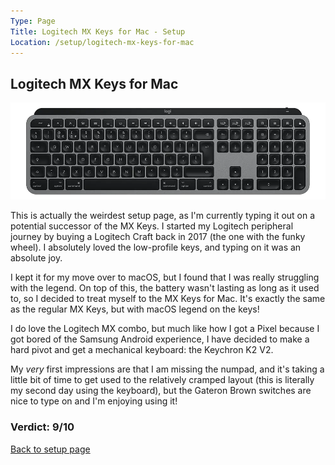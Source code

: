 ```yaml
---
Type: Page
Title: Logitech MX Keys for Mac - Setup
Location: /setup/logitech-mx-keys-for-mac
---
```


## Logitech MX Keys for Mac

<div class="img-container-wide"> <img class="setup-image" alt="A picture of the Logitech MX Keys" src="https://raw.githubusercontent.com/george-probably/chachanidze.com/main/Images/setup/logitech-mx-keys-for-mac.webp" )> </div>

This is actually the weirdest setup page, as I'm currently typing it out on a potential successor of the MX Keys. I started my Logitech peripheral journey by buying a Logitech Craft back in 2017 (the one with the funky wheel). I absolutely loved the low-profile keys, and typing on it was an absolute joy.

I kept it for my move over to macOS, but I found that I was really struggling with the legend. On top of this, the battery wasn't lasting as long as it used to, so I decided to treat myself to the MX Keys for Mac. It's exactly the same as the regular MX Keys, but with macOS legend on the keys!

I do love the Logitech MX combo, but much like how I got a Pixel because I got bored of the Samsung Android experience, I have decided to make a hard pivot and get a mechanical keyboard: the Keychron K2 V2.

My *very* first impressions are that I am missing the numpad, and it's taking a little bit of time to get used to the relatively cramped layout (this is literally my second day using the keyboard), but the Gateron Brown switches are nice to type on and I'm enjoying using it!

### Verdict: 9/10

[Back to setup page](/setup)